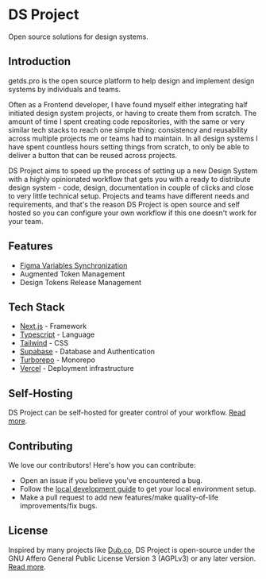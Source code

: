 # DS Project

Open source solutions for design systems.

## Introduction

getds.pro is the open source platform to help design and implement design systems by individuals and teams.

Often as a Frontend developer, I have found myself either integrating half initiated design system projects, or having to create them from scratch.
The amount of time I spent creating code repositories, with the same or very similar tech stacks to reach one simple thing: consistency and reusability across multiple projects me or teams had to maintain. In all design systems I have spent countless hours setting things from scratch, to only be able to deliver a button that can be reused across projects.

DS Project aims to speed up the process of setting up a new Design System with a highly opinionated workflow that gets you with a ready to distribute design system - code, design, documentation in couple of clicks and close to very little technical setup.
Projects and teams have different needs and requirements, and that's the reason DS Project is open source and self hosted so you can configure your own workflow if this one doesn't work for your team.

## Features

- [Figma Variables Synchronization](https://www.figma.com/community/widget/1415369860836124974)
- Augmented Token Management
- Design Tokens Release Management

## Tech Stack

- [Next.js]() - Framework
- [Typescript]() - Language
- [Tailwind]() - CSS
- [Supabase]() - Database and Authentication
- [Turborepo]() - Monorepo
- [Vercel]() - Deployment infrastructure

## Self-Hosting

DS Project can be self-hosted for greater control of your workflow. [Read more](/docs/self-hosting.md).

## Contributing

We love our contributors! Here's how you can contribute:

- Open an issue if you believe you've encountered a bug.
- Follow the [local development guide](/docs/local-development.md) to get your local environment setup.
- Make a pull request to add new features/make quality-of-life improvements/fix bugs.

## License

Inspired by many projects like [Dub.co](https://dub.co/), DS Project is open-source under the GNU Affero General Public License Version 3 (AGPLv3) or any later version. [Read more]().
